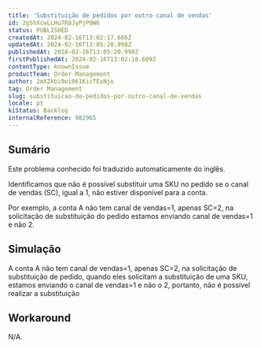 ```yaml
---
title: 'Substituição de pedidos por outro canal de vendas'
id: 2gShXcwLLHu7R8JyPjP0W6
status: PUBLISHED
createdAt: 2024-02-16T13:02:17.686Z
updatedAt: 2024-02-16T13:05:20.998Z
publishedAt: 2024-02-16T13:05:20.998Z
firstPublishedAt: 2024-02-16T13:02:18.609Z
contentType: knownIssue
productTeam: Order Management
author: 2mXZkbi0oi061KicTExNjo
tag: Order Management
slug: substituicao-de-pedidos-por-outro-canal-de-vendas
locale: pt
kiStatus: Backlog
internalReference: 982965
---
```


## Sumário

<div class="alert alert-info">
  <p>Este problema conhecido foi traduzido automaticamente do inglês.</p>
</div>


Identificamos que não é possível substituir uma SKU no pedido se o canal de vendas (SC), igual a 1, não estiver disponível para a conta.

Por exemplo, a conta A não tem canal de vendas=1, apenas SC=2, na solicitação de substituição do pedido estamos enviando canal de vendas=1 e não 2.

## Simulação


A conta A não tem canal de vendas=1, apenas SC=2, na solicitação de substituição de pedido, quando eles solicitam a substituição de uma SKU, estamos enviando o canal de vendas=1 e não o 2, portanto, não é possível realizar a substituição

## Workaround


N/A.





